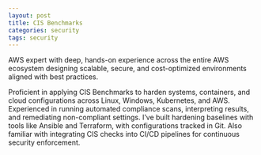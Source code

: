 ```yaml
---
layout: post
title: CIS Benchmarks
categories: security
tags: security
---
```


AWS expert with deep, hands-on experience across the entire AWS ecosystem designing scalable, secure, and cost-optimized environments aligned with best practices.

<!--more-->

Proficient in applying CIS Benchmarks to harden systems, containers, and cloud configurations across Linux, Windows, Kubernetes, and AWS. Experienced in running automated compliance scans, interpreting results, and remediating non-compliant settings. I’ve built hardening baselines with tools like Ansible and Terraform, with configurations tracked in Git. Also familiar with integrating CIS checks into CI/CD pipelines for continuous security enforcement.
